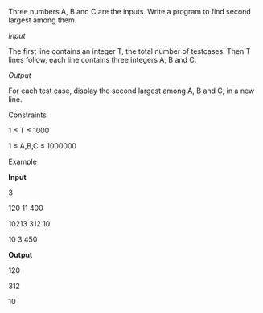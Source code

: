 Three numbers A, B and C are the inputs. Write a program to find second largest among them.

*Input*

The first line contains an integer T, the total number of testcases. Then T lines follow, each line contains three integers A, B and C.

*Output*

For each test case, display the second largest among A, B and C, in a new line.

Constraints

1 ≤ T ≤ 1000

1 ≤ A,B,C ≤ 1000000

Example

**Input**

3 

120 11 400

10213 312 10

10 3 450

**Output**

120

312

10

